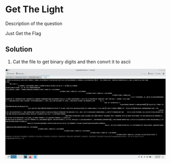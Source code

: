 # Get The Light

Description of the question

Just Get the Flag

## Solution

1. Cat the file to get binary digits and then convrt it to ascii

![cat](assets/get-the-light/image.png)
